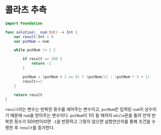# 콜라츠 추측

```swift
import Foundation

func solution(_ num:Int) -> Int {
    var result:Int = 0
    var putNum = num

    while putNum != 1 {

        if result == 500 {
            return -1
        }

        putNum = (putNum % 2 == 0) ? (putNum/2) : (putNum * 3 + 1)
        result+=1
    }

    return result
}
```

`result`라는 변수는 반복한 횟수를 세어주는 변수이고, `putNum`은 입력된 `num`이 상수이기 때문에 `num`을 받아주는 변수이다. `putNum`이 1이 될 때까지 `while`문을 돌려 만약 반복한 횟수가 500번이라면 `-1`을 반환하고 그렇지 않으면 삼항연산자를 통해 조건을 수행한 후 `result`를 증가한다.
